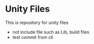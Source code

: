 # Unity Files
This is repository for unity files
* not include file such as Lib, build files
* test commit from cli

